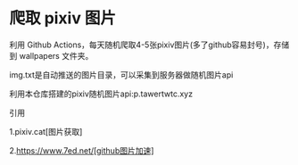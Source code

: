 # 爬取 pixiv 图片
利用 Github Actions，每天随机爬取4-5张pixiv图片(多了github容易封号)，存储到 wallpapers 文件夹。

img.txt是自动推送的图片目录，可以采集到服务器做随机图片api

利用本仓库搭建的pixiv随机图片api:p.tawertwtc.xyz

引用

1.pixiv.cat[图片获取]

2.https://www.7ed.net/[github图片加速]
